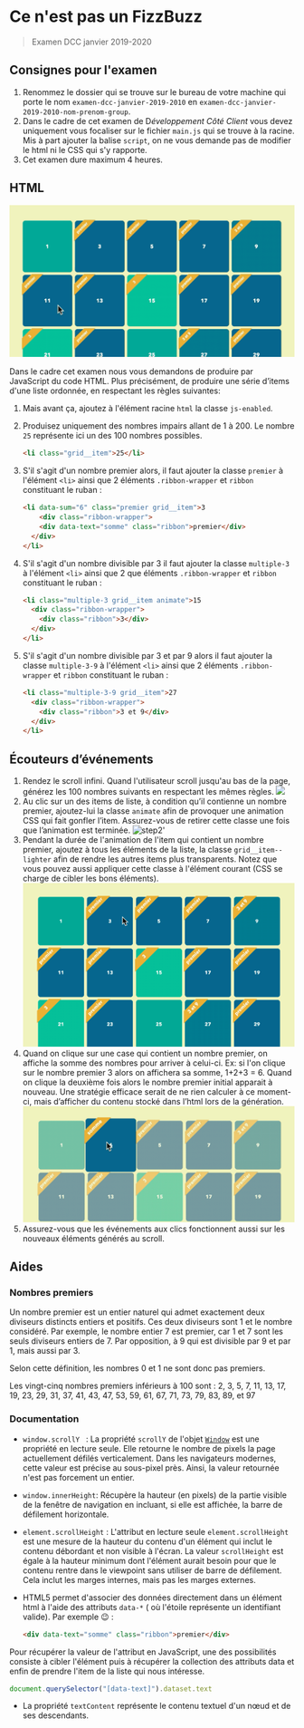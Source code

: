 # Ce n'est pas un FizzBuzz

> Examen DCC janvier 2019-2020

## Consignes pour l'examen

1. Renommez le dossier qui se trouve sur le bureau de votre machine qui porte le nom `examen-dcc-janvier-2019-2010` en `examen-dcc-janvier-2019-2010-nom-prenom-group`.
1. Dans le cadre de cet examen de D*éveloppement Côté Client* vous devez uniquement vous focaliser sur le fichier `main.js` qui se trouve à la racine. Mis à part ajouter la balise `script`, on ne vous demande pas de modifier le html ni le CSS qui s'y rapporte.
1. Cet examen dure maximum 4 heures.

## HTML

![step1](./img/step1.gif)

Dans le cadre cet examen nous vous demandons de produire par JavaScript du code HTML. Plus précisément, de produire une série d’items d'une liste ordonnée, en respectant les règles suivantes:

1. Mais avant ça, ajoutez à l'élément racine `html` la classe `js-enabled`.
1. Produisez uniquement des nombres impairs allant de 1 à 200. Le nombre `25` représente ici un des 100 nombres possibles.

    ~~~html
    <li class="grid__item">25</li>
    ~~~

1. S'il s'agit d'un nombre premier alors, il faut ajouter la classe `premier` à l'élément `<li>` ainsi que 2 éléments `.ribbon-wrapper` et `ribbon` constituant le ruban :

    ~~~html
    <li data-sum="6" class="premier grid__item">3
    	<div class="ribbon-wrapper">
        <div data-text="somme" class="ribbon">premier</div>
      </div>
    </li>
    ~~~

1. S'il s'agit d'un nombre divisible par 3 il faut ajouter la classe `multiple-3` à l'élément `<li>` ainsi que 2 que éléments `.ribbon-wrapper` et `ribbon` constituant le ruban :

    ~~~html
    <li class="multiple-3 grid__item animate">15
      <div class="ribbon-wrapper">
        <div class="ribbon">3</div>
      </div>
    </li>
    ~~~

1. S'il s'agit d'un nombre divisible par 3 et par 9 alors il faut ajouter la classe `multiple-3-9`  à l'élément `<li>` ainsi que 2 éléments `.ribbon-wrapper` et `ribbon` constituant le ruban :

    ~~~HTML
    <li class="multiple-3-9 grid__item">27
      <div class="ribbon-wrapper">
        <div class="ribbon">3 et 9</div>
      </div>
    </li>
    ~~~

## Écouteurs d’événements

1. Rendez le scroll infini. Quand l'utilisateur scroll jusqu'au bas de la page, générez les 100 nombres suivants en respectant les mêmes règles.
	![](./img/step4.gif)
1. Au clic sur un des items de liste, à condition qu’il contienne un nombre premier, ajoutez-lui la classe `animate` afin de provoquer une animation CSS qui fait gonfler l’item. Assurez-vous de retirer cette classe une fois que l’animation est terminée.
	![step2'](./img/step2.gif)
1. Pendant la durée de l'animation de l'item qui contient un nombre premier, ajoutez à tous les éléments de la liste, la classe `grid__item--lighter` afin de rendre les autres items plus transparents. Notez que vous pouvez aussi appliquer cette classe à l'élément courant (CSS se charge de cibler les bons éléments).
	![step3](./img/step3.gif)
1. Quand on clique sur une case qui contient un nombre premier, on affiche la somme des nombres pour arriver à celui-ci. Ex: si l'on clique sur le nombre premier 3 alors on affichera sa somme, 1+2+3 = 6. Quand on clique la deuxième fois alors le nombre premier initial apparait à nouveau. Une stratégie efficace serait de ne rien calculer à ce moment-ci, mais d’afficher du contenu stocké dans l’html lors de la génération.
	![step5](./img/step6.gif)
1. Assurez-vous que les événements aux clics fonctionnent aussi sur les nouveaux éléments générés au scroll.

## Aides

### Nombres premiers

Un nombre premier est un entier naturel qui admet exactement deux diviseurs distincts entiers et positifs. Ces deux diviseurs sont 1 et le nombre considéré. Par exemple, le nombre entier 7 est premier, car 1 et 7 sont les seuls diviseurs entiers de 7. Par opposition, à 9 qui est divisible par 9 et par 1, mais aussi par 3. 

Selon cette définition, les nombres 0 et 1 ne sont donc pas premiers.

Les vingt-cinq nombres premiers inférieurs à 100 sont :
2, 3, 5, 7, 11, 13, 17, 19, 23, 29, 31, 37, 41, 43, 47, 53, 59, 61, 67, 71, 73, 79, 83, 89, et 97

### Documentation

* `window.scrollY ` : La propriété `scrollY` de l'objet [`Window`](https://developer.mozilla.org/fr/docs/Web/API/Window) est une propriété en lecture seule. Elle retourne le nombre de pixels la page actuellement défilés verticalement. Dans les navigateurs modernes, cette valeur est précise au sous-pixel près. Ainsi, la valeur retournée n'est pas forcement un entier.

* `window.innerHeight`: Récupère la hauteur (en pixels) de la partie visible de la fenêtre de navigation en incluant, si elle est affichée, la barre de défilement horizontale.

* `element.scrollHeight` : L'attribut en lecture seule `element.scrollHeight` est une mesure de la hauteur du contenu d'un élément qui inclut le contenu débordant et non visible à l'écran. La valeur `scrollHeight` est égale à la hauteur minimum dont l'élément aurait besoin pour que le contenu rentre dans le viewpoint sans utiliser de barre de défilement. Cela inclut les marges internes, mais pas les marges externes.

* HTML5 permet d'associer des données directement dans un élément html à l'aide des attributs `data-*` ( où l'étoile représente un identifiant valide). Par exemple 😉 : 
  
    ```html
    <div data-text="somme" class="ribbon">premier</div>
    ```
Pour récupérer la valeur de l'attribut en JavaScript, une des possibilités consiste à cibler l'élément puis à récupérer la collection des attributs data et enfin de prendre l'item de la liste qui nous intéresse.
   ```javascript
document.querySelector("[data-text]").dataset.text
   ```

* La propriété `textContent` représente le contenu textuel d'un nœud et de ses descendants.


